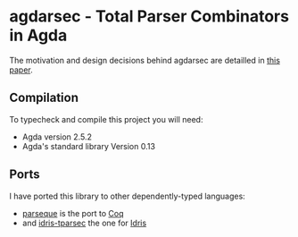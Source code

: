 # agdarsec - Total Parser Combinators in Agda

The motivation and design decisions behind agdarsec
are detailled in [this paper](https://gallais.github.io/pdf/agdarsec18.pdf).

## Compilation

To typecheck and compile this project you will need:

* Agda version 2.5.2
* Agda's standard library Version 0.13

## Ports

I have ported this library to other dependently-typed languages:

* [parseque](https://github.com/gallais/parseque) is the port to [Coq](https://github.com/coq/coq)
* and [idris-tparsec](https://github.com/gallais/idris-tparsec) the one for [Idris](https://github.com/idris-lang/idris-dev)
